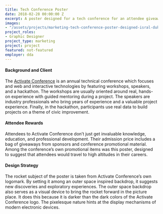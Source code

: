 ```yaml
---
title: Tech Conference Poster
date: 2018-02-28 00:00:00 Z
excerpt: A poster designed for a tech conference for an attendee giveaway.
images:
- "/assets/projects/marketing-tech-conference-poster-designed-isral-duke.jpg"
project_roles:
- Graphic Designer
project_type: marketing
project: project
featured: not-featured
employer: dda
---
```

#### Background and Client

The <a href="https://www.activateconf.com" target="_blank" title="Activate Conference Website">Activate Conference</a> is an annual technical conference which focuses and web and interactive technologies by featuring workshops, speakers, and a hackathon. The workshops are usually oriented around real, hands-on experience with guided mentoring during a project. The speakers are industry professionals who bring years of experience and a valuable project experience. Finally, in the hackathon, participants use real data to build projects on a theme of civic improvement.

#### Attendee Rewards

Attendees to Activate Conference don’t just get invaluable knowledge, education, and professional development. Their admission price includes a bag of giveaways from sponsors and conference promotional material. Among the conference’s own promotional items was this poster, designed to suggest that attendees would travel to high altitudes in their careers.

#### Design Strategy

The rocket subject of the poster is taken from Activate Conference’s own logomark. By setting it among an outer space inspired backdrop, it suggests new discoveries and exploratory experiences. The outer space backdrop also serves as a visual device to bring the rocket forward in the picture place. It does this because it is darker than the dark colors of the Activate Conference logo. The pixelesque nature hints at the display mechanisms of modern electronic devices.







